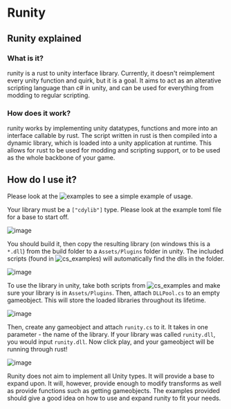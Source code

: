 # Runity

## Runity explained

### What is it?

runity is a rust to unity interface library. Currently, it doesn't reimplement every unity function and quirk, but it is a goal. It aims to act as an alterative scripting language than c# in unity, and can be used for everything from modding to regular scripting.

### How does it work?

runity works by implementing unity datatypes, functions and more into an interface callable by rust. The script written in rust is then compiled into a dynamic library, which is loaded into a unity application at runtime. This allows for rust to be used for modding and scripting support, or to be used as the whole backbone of your game.

## How do I use it?

Please look at the ![examples](https://github.com/dimitribobkov/runity/tree/master/examples) to see a simple example of usage. 


Your library must be a `["cdylib"]` type. Please look at the example toml file for a base to start off.

![image](https://user-images.githubusercontent.com/30769396/116154577-bbe27e00-a6e0-11eb-8e8a-3f0b19771ba0.png)


You should build it, then copy the resulting library (on windows this is a `*.dll`) from the build folder to a `Assets/Plugins` folder in unity. The included scripts (found in ![cs_examples](https://github.com/dimitribobkov/runity/tree/master/cs_examples)) will automatically find the dlls in the folder. 

![image](https://user-images.githubusercontent.com/30769396/116154376-7f168700-a6e0-11eb-92fe-56658a3c259c.png)



To use the library in unity, take both scripts from ![cs_examples](https://github.com/dimitribobkov/runity/tree/master/cs_examples) and make sure your library is in `Assets/Plugins`. Then, attach `DLLPool.cs` to an empty gameobject. This will store the loaded libraries throughout its lifetime. 

![image](https://user-images.githubusercontent.com/30769396/116154443-92c1ed80-a6e0-11eb-83f2-44d3b54f7aee.png)



Then, create any gameobject and attach `runity.cs` to it. It takes in one parameter - the name of the library. If your library was called `runity.dll`, you would input `runity.dll`. Now click play, and your gameobject will be running through rust!

![image](https://user-images.githubusercontent.com/30769396/116154299-69a15d00-a6e0-11eb-867a-e82f868538c1.png)


Runity does not aim to implement all Unity types. It will provide a base to expand upon. It will, however, provide enough to modify transforms as well as provide functions such as getting gameobjects. The examples provided should give a good idea on how to use and expand runity to fit your needs.
